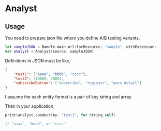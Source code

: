 # Analyst

## Usage

You need to prepare json file where you define A/B testing variants.

```swift
let sampleJSON = Bundle.main.url(forResource: "sample", withExtension: "json")
var analyst = Analyst(source: sampleJSON)
```

Definitions in JSON must be like,

```JSON
{
    "test1": ["aaaa", "bbbb", "cccc"],
    "test2": [10000, 2000],
    "subscribeButton": ["subscribe", "register", "more detail"]
}
```

I assume the each entity format is a pair of key string and array.


Then in your application,

```Swift
print(analyst.conduct(by: "test1", for String.self)

// "aaaa", "bbbb", or "cccc"
```
